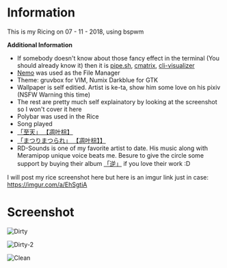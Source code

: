 # Information
This is my Ricing on 07 - 11 - 2018, using bspwm

**Additional Information**
* If somebody doesn't know about those fancy effect in the terminal (You should already know it) then it is [pipe.sh](https://github.com/pipeseroni/pipes.sh), [cmatrix](https://github.com/abishekvashok/cmatrix), [cli-visualizer](https://github.com/dpayne/cli-visualizer)
* [Nemo](https://github.com/linuxmint/nemo) was used as the File Manager
* Theme: gruvbox for VIM, Numix Darkblue for GTK
* Wallpaper is self editied. Artist is ke-ta, show him some love on his pixiv (NSFW Warning this time)
* The rest are pretty much self explainatory by looking at the screenshot so I won't cover it here
* Polybar was used in the Rice
* Song played
* [「至天」 【凋叶棕】](https://www.youtube.com/watch?v=cjqIR7t1UZs)
* [「まつりまつられ」 【凋叶棕】】](https://www.youtube.com/watch?v=P9CgZkQtMGg)
* RD-Sounds is one of my favorite artist to date. His music along with Meramipop unique voice beats me. Besure to give the circle some support by buying their album [「逆」](http://www.rd-sounds.com/c94_seal_inside.html) if you love their work :D

I will post my rice screenshot here but here is an imgur link just in case: https://imgur.com/a/EhSgtiA

# Screenshot

![Dirty](https://i.imgur.com/gRAs6h1.png)

![Dirty-2](https://i.imgur.com/kTx4tB1.png)

![Clean](https://i.imgur.com/dEZM8Ok.png)
